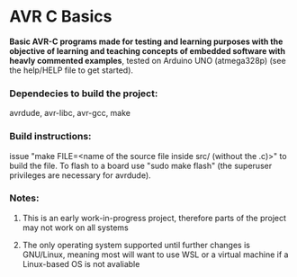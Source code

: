 # AVR C Basics

**Basic AVR-C programs made for testing and learning purposes with the objective of learning and teaching concepts of embedded software with heavly commented examples**, tested on Arduino UNO (atmega328p) (see the help/HELP file to get started).


### Dependecies to build the project:
avrdude, avr-libc, avr-gcc, make



### Build instructions: 
issue "make FILE=<name of the source file inside src/ (without the .c)>" to build the file. To flash to a board use "sudo make flash" (the superuser privileges are necessary for avrdude).


### Notes:
1) This is an early work-in-progress project, therefore parts of the project may not work on all systems
    
2) The only operating system supported until further changes is GNU/Linux, meaning most will want to use WSL or a virtual machine if a Linux-based OS is not avaliable 
